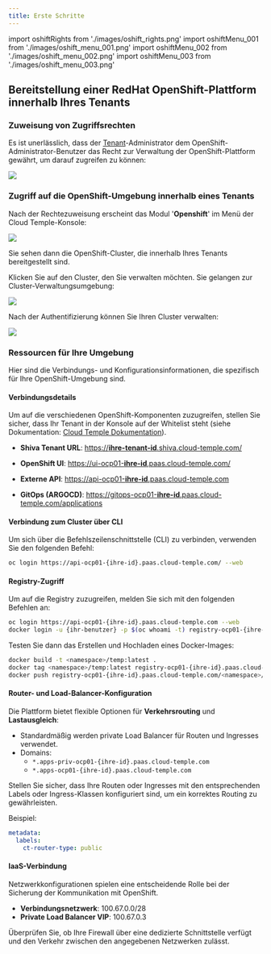 ```yaml
---
title: Erste Schritte
---
```

import oshiftRights from './images/oshift_rights.png'
import oshiftMenu_001 from './images/oshift_menu_001.png'
import oshiftMenu_002 from './images/oshift_menu_002.png'
import oshiftMenu_003 from './images/oshift_menu_003.png'

## Bereitstellung einer RedHat OpenShift-Plattform innerhalb Ihres Tenants

### Zuweisung von Zugriffsrechten

Es ist unerlässlich, dass der [Tenant](../console/iam/concepts.md#tenants)-Administrator dem OpenShift-Administrator-Benutzer das Recht zur Verwaltung der OpenShift-Plattform gewährt, um darauf zugreifen zu können:

<img src={oshiftRights} />

### Zugriff auf die OpenShift-Umgebung innerhalb eines Tenants

Nach der Rechtezuweisung erscheint das Modul '__Openshift__' im Menü der Cloud Temple-Konsole:

<img src={oshiftMenu_001} />

Sie sehen dann die OpenShift-Cluster, die innerhalb Ihres Tenants bereitgestellt sind.

Klicken Sie auf den Cluster, den Sie verwalten möchten. Sie gelangen zur Cluster-Verwaltungsumgebung:

<img src={oshiftMenu_002} />

Nach der Authentifizierung können Sie Ihren Cluster verwalten:

<img src={oshiftMenu_003} />

### Ressourcen für Ihre Umgebung

Hier sind die Verbindungs- und Konfigurationsinformationen, die spezifisch für Ihre OpenShift-Umgebung sind.

#### Verbindungsdetails

Um auf die verschiedenen OpenShift-Komponenten zuzugreifen, stellen Sie sicher, dass Ihr Tenant in der Konsole auf der Whitelist steht (siehe Dokumentation: [Cloud Temple Dokumentation](https://docs.cloud-temple.com/)).

- __Shiva Tenant URL__:
  [https://__ihre-tenant-id__.shiva.cloud-temple.com/](https://**ihre-tenant-id**.shiva.cloud-temple.com/)

- __OpenShift UI__:
  [https://ui-ocp01-__ihre-id__.paas.cloud-temple.com/](https://ui-ocp01-**ihre-id**.paas.cloud-temple.com/)

- __Externe API__:
  [https://api-ocp01-__ihre-id__.paas.cloud-temple.com](https://api-ocp01-**ihre-id**.paas.cloud-temple.com)

- __GitOps (ARGOCD)__:
  [https://gitops-ocp01-__ihre-id__.paas.cloud-temple.com/applications](https://gitops-ocp01-**ihre-id**.paas.cloud-temple.com/applications)

#### Verbindung zum Cluster über CLI

Um sich über die Befehlszeilenschnittstelle (CLI) zu verbinden, verwenden Sie den folgenden Befehl:

```bash
oc login https://api-ocp01-{ihre-id}.paas.cloud-temple.com/ --web
```

#### Registry-Zugriff

Um auf die Registry zuzugreifen, melden Sie sich mit den folgenden Befehlen an:

```bash
oc login https://api-ocp01-{ihre-id}.paas.cloud-temple.com --web
docker login -u {ihr-benutzer} -p $(oc whoami -t) registry-ocp01-{ihre-id}.paas.cloud-temple.com
```

Testen Sie dann das Erstellen und Hochladen eines Docker-Images:

```bash
docker build -t <namespace>/temp:latest .
docker tag <namespace>/temp:latest registry-ocp01-{ihre-id}.paas.cloud-temple.com/<namespace>/temp:latest
docker push registry-ocp01-{ihre-id}.paas.cloud-temple.com/<namespace>/temp:latest
```

#### Router- und Load-Balancer-Konfiguration

Die Plattform bietet flexible Optionen für __Verkehrsrouting__ und __Lastausgleich__:

- Standardmäßig werden private Load Balancer für Routen und Ingresses verwendet.
- Domains:
  - `*.apps-priv-ocp01-{ihre-id}.paas.cloud-temple.com`
  - `*.apps-ocp01-{ihre-id}.paas.cloud-temple.com`

Stellen Sie sicher, dass Ihre Routen oder Ingresses mit den entsprechenden Labels oder Ingress-Klassen konfiguriert sind, um ein korrektes Routing zu gewährleisten.

Beispiel:

```yaml
metadata:
  labels:
    ct-router-type: public
```

#### IaaS-Verbindung

Netzwerkkonfigurationen spielen eine entscheidende Rolle bei der Sicherung der Kommunikation mit OpenShift.

- __Verbindungsnetzwerk__: 100.67.0.0/28
- __Private Load Balancer VIP__: 100.67.0.3

Überprüfen Sie, ob Ihre Firewall über eine dedizierte Schnittstelle verfügt und den Verkehr zwischen den angegebenen Netzwerken zulässt.
